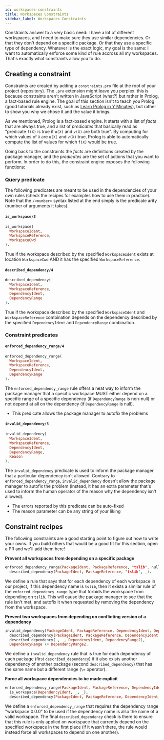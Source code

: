 ```yaml
---
id: workspaces-constraints
title: Workspaces Constraints
sidebar_label: Workspaces Constraints
---
```


Constraints answer to a very basic need: I have a lot of different workspaces,
and I need to make sure they use similar dependencies. Or that they don't
depend on a specific package. Or that they use a specific type of dependency.
Whatever is the exact logic, my goal is the same: I want to automatically
enforce some kind of rule accross all my workspaces. That's exactly what
constraints allow you to do.

## Creating a constraint

Constraints are created by adding a `constraints.pro` file at the root of your
project (repository). The `.pro` extension might leave you perplex: this is
because constraints aren't written in JavaScript (what?) but rather in Prolog,
a fact-based rule engine. The goal of this section isn't to teach you Prolog
(good tutorials already exist, such as [Learn Prolog in Y Minutes](https://learnxinyminutes.com/docs/prolog/)),
but rather to show you why we chose it and the value it brings.

As we mentioned, Prolog is a fact-based engine. It starts with a list of
*facts* that are always true, and a list of *predicates* that basically read as
"predicate `f(X)` is true if `u(X)` and `v(X)` are both true". By computing for
which values of `X` are `u(X)` and `v(X)` true, Prolog is able to automatically
compute the list of values for which `f(X)` would be true.

Going back to the constraints the *facts* are definitions created by the
package manager, and the *predicates* are the set of actions that you want to
perform. In order to do this, the constraint engine exposes the following
functions:

### Query predicate

The following predicates are meant to be used in the dependencies of your own
rules (check the recipes for examples how to use them in practice). Note that
the `/<number>` syntax listed at the end simply is the predicate arity (number
of arguments it takes).

#### `is_workspace/3`

```prolog
is_workspace(
  WorkspaceIdent,
  WorkspaceReference,
  WorkspaceCwd
).
```

True if the workspace described by the specified `WorkspaceIdent` exists at
location `WorkspaceCwd` AND it has the specified `WorkspaceReference`.

#### `described_dependency/4`

```prolog
described_dependency(
  WorkspaceIdent,
  WorkspaceReference,
  DependencyIdent,
  DependencyRange
).
```

True if the workspace described by the specified `WorkspaceIdent` and
`WorkspaceReference` combination depends on the dependency described by the
specified `DependencyIdent` and `DependencyRange` combination.

### Constraint predicates

#### `enforced_dependency_range/4`

```prolog
enforced_dependency_range(
  WorkspaceIdent,
  WorkspaceReference,
  DependencyIdent,
  DependencyRange
).
```

The `enforced_dependency_range` rule offers a neat way to inform the package
manager that a specific workspace MUST either depend on a specific range of
a specific dependency (if `DependencyRange` is non-null) or not depend at all
on the dependency (if `DependencyRange` is null).

  - This predicate allows the package manager to autofix the problems

#### `invalid_dependency/5`

```prolog
invalid_dependency(
  WorkspaceIdent,
  WorkspaceReference,
  DependencyIdent,
  DependencyRange,
  Reason
).
```

The `invalid_dependency` predicate is used to inform the package manager that a
particular dependency isn't allowed. Contrary to `enforced_dependency_range`,
`invalid_dependency` doesn't allow the package manager to autofix the problem
(instead, it has an extra parameter that's used to inform the human operator of
the reason why the dependency isn't allowed).

- The errors reported by this predicate can be auto-fixed
- The reason parameter can be any string of your liking

## Constraint recipes

The following constraints are a good starting point to figure out how to write
your owns. If you build others that would be a good fit for this section, open
a PR and we'll add them here!

**Prevent all workspaces from depending on a specific package**

```prolog
enforced_dependency_range(PackageIdent, PackageReference, "tslib", null) :-
  described_dependency(PackageIdent, PackageReference, "tslib", _).
```

We define a rule that says that for each dependency of each workspace in our
project, if this dependency name is `tslib`, then it exists a similar rule
of the `enforced_dependency_range` type that forbids the workspace from
depending on `tslib`. This will cause the package manager to see that the
rule isn't met, and autofix it when requested by removing the dependency from
the workspace.

**Prevent two workspaces from depending on conflicting version of a dependency**

```prolog
invalid_dependency(PackageIdent, PackageReference, DependencyIdent, DependencyRange, "This dependency conflicts with another one from another workspace") :-
  described_dependency(PackageIdent, PackageReference, DependencyIdent, DependencyRange),
  described_dependency(_, _, DependencyIdent, DependencyRange2),
  DependencyRange \= DependencyRange2.
```

We define a `invalid_dependency` rule that is true for each dependency of each
package (first `described_dependency`) if it also exists another dependency of
another package (second `described_dependency`) that has the same name but a
different range (`\=` operator).

**Force all workspace dependencies to be made explicit**

```prolog
enforced_dependency_range(PackageIdent, PackageReference, DependencyIdent, "workspace:0.0.0") :-
  is_workspace(DependencyIdent, _, _),
  described_dependency(PackageIdent, PackageReference, DependencyIdent, _).
```

We define a `enforced_dependency_range` that requires the dependency range
"workspace:0.0.0" to be used if the dependency name is also the name of a
valid workspace. The final `described_dependency` check is there to ensure
that this rule is only applied on workspace that currently depend on the
specified workspace in the first place (if it wasn't there, the rule would
instead force all workspaces to depend on one another).
